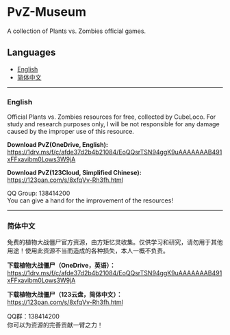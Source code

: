 # PvZ-Museum
A collection of Plants vs. Zombies official games.

## Languages
- [English](#English)
- [简体中文](#简体中文)

---

### English
Official Plants vs.  Zombies resources for free, collected by CubeLoco. For study and research purposes only, I will be not responsible for any damage caused by the improper use of this resource.

__Download PvZ(OneDrive, English):__ <br/>
https://1drv.ms/f/c/afde37d2b4b21084/EoQQsrTSN94ggK9uAAAAAAAB491xFFxavibm0Lows3W9jA

__Download PvZ(123Cloud, Simplified Chinese):__ <br/>
https://123pan.com/s/8xfqVv-Rh3fh.html

QQ Group: 138414200<br/>
You can give a hand for the improvement of the resources!

---
### 简体中文
免费的植物大战僵尸官方资源，由方矩忆灵收集。仅供学习和研究，请勿用于其他用途！使用此资源不当而造成的各种损失，本人一概不负责。

__下载植物大战僵尸（OneDrive，英语）：__ <br/>
https://1drv.ms/f/c/afde37d2b4b21084/EoQQsrTSN94ggK9uAAAAAAAB491xFFxavibm0Lows3W9jA

__下载植物大战僵尸（123云盘，简体中文）：__ <br/>
https://123pan.com/s/8xfqVv-Rh3fh.html

QQ群：138414200<br/>
你可以为资源的完善贡献一臂之力！
